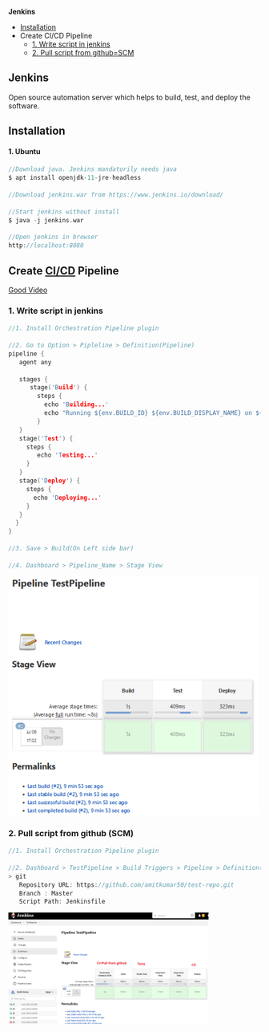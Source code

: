 **Jenkins**
- [Installation](#i)
- Create CI/CD Pipeline
   - [1. Write script in jenkins](#c1)
   - [2. Pull script from github=SCM](#c2)

## Jenkins
Open source automation server which helps to build, test, and deploy the software.

## Installation
#### 1. Ubuntu
```c
//Download java. Jenkins mandatorily needs java
$ apt install openjdk-11-jre-headless

//Download jenkins.war from https://www.jenkins.io/download/

//Start jenkins without install
$ java -j jenkins.war

//Open jenkins in browser
http://localhost:8080
```

## Create [CI/CD](/System-Design/Concepts/CI-CD/) Pipeline
[Good Video](https://www.youtube.com/watch?v=O27bMOrl3G8)

<a name=c1></a>
### 1. Write script in jenkins
```c
//1. Install Orchestration Pipeline plugin

//2. Go to Option > Pipleline > Definition(Pipeline) 
pipeline {
   agent any

   stages {
      stage('Build') {
        steps {
          echo 'Building...'
          echo "Running ${env.BUILD_ID} ${env.BUILD_DISPLAY_NAME} on ${env.NODE_NAME} and JOB ${env.JOB_NAME}"
        }
   }
   stage('Test') {
     steps {
        echo 'Testing...'
     }
   }
   stage('Deploy') {
     steps {
       echo 'Deploying...'
     }
   }
  }
}

//3. Save > Build(On Left side bar)

//4. Dashboard > Pipeline_Name > Stage View
```
<img src=build_test_deploy.PNG width=500 />

### 2. Pull script from github (SCM)
```c
//1. Install Orchestration Pipeline plugin

//2. Dashboard > TestPipeline > Build Triggers > Pipeline > Definition(Pipeline script from SCM) 
> git
   Repository URL: https://github.com/amitkumar50/test-repo.git
   Branch : Master
   Script Path: Jenkinsfile
```
<img src=pull_from_git_build.PNG width=400 />
